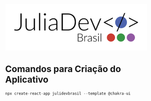 <!-- ![https://juliadev.com.br](assets/logo.svg) -->
<a href='https://juliadev.com.br'><img src="assets/logo.svg" height="150" /></a>

# Comandos para Criação do Aplicativo

```javascript
npx create-react-app julidevbrasil --template @chakra-ui
```
